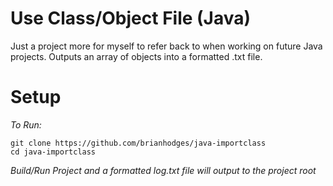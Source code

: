 # Use Class/Object File (Java)
Just a project more for myself to refer back to when working on future Java projects. Outputs an array of objects into a formatted .txt file.

# Setup
*To Run:*
  ```
  git clone https://github.com/brianhodges/java-importclass
  cd java-importclass
  ```
*Build/Run Project and a formatted log.txt file will output to the project root* 
